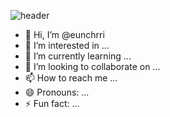 ![header](https://capsule-render.vercel.app/api?type=waving&color=e6a9b2&height=300&section=header&text=Hi,%20I'm%20@eunchrri%20👋&fontSize=60&fontColor=333333&fontAlign=50&fontAlignY=45&desc=FullStack%20Developer%20%7C%20React%2C%20JavaScript%2C%20TypeScript%20%7C%20Spring%20Java&descSize=18&descAlign=50&descAlignY=58)




- 👋 Hi, I’m @eunchrri
- 👀 I’m interested in ...
- 🌱 I’m currently learning ...
- 💞️ I’m looking to collaborate on ...
- 📫 How to reach me ...
- 😄 Pronouns: ...
- ⚡ Fun fact: ...

<!---
eunchrri/eunchrri is a ✨ special ✨ repository because its `README.md` (this file) appears on your GitHub profile.
You can click the Preview link to take a look at your changes.
--->
